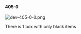 #### 405-0
![dev-405-0-0.png](https://github.com/lil-lab/nlvr/raw/master/nlvr/dev/images/4/dev-405-0-0.png "dev-405-0-0.png")

There is 1 box with only black items